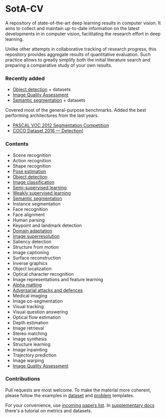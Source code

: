 # SotA-CV
A repository of state-of-the-art deep learning results in computer vision.
It aims to collect and maintain up-to-date information on the latest developments in
in computer vision, facilitating the research effort in deep learning.

Unlike other attempts in collaborative tracking of research progress,
this repository provides aggregate results of quantitative evaluation. 
Such practice allows to greatly simplify both the initial literature search and preparing a comparative study of your own results.

### Recently added

* [Object detection](content/object_detection.md) + datasets
* [Image Quality Assessment](content/image_quality_assessment.md)
* [Semantic segmentation](content/semantic_segmentation.md) + datasets

Covered most of the general-purpose benchmarks.
Added the best performing architectures from the last years.

* [PASCAL VOC 2012 Segmentation Competition](content/datasets/pascal_voc_2012_segmentation.md)
* [COCO Dataset 2016 — Detection](content/datasets/coco_detection.md)]

### Contents

* Scene recognition
* Action recognition
* Shape recognition
* [Pose estimation](content/pose_estimation.md)
* [Object detection](content/object_detection.md)
* [Image classification](content/image_classification.md)
* [Semi-supervised learning](content/semi_supervised_learning.md)
* [Weakly supervised learning](content/weakly_supervised_learning.md)
* [Semantic segmentation](content/semantic_segmentation.md)
* Instance segmentation
* Face recognition
* Face alignment
* Human parsing
* Keypoint and landmark detection
* [Domain adaptation](content/domain_adaptation.md)
* [Image superresolution](content/image_superresolution.md)
* Saliency detection
* Structure from motion
* Image captioning
* Surface reconstruction
* Inverse graphics
* Object localization
* Optical character recognition
* Image representations and feature learning
* [Alpha matting](content/alpha_matting.md)
* [Adversarial attacks and defences](content/adversarial_attacks_and_defences.md)
* Medical imaging
* Image co-segmentation
* Visual tracking
* Visual question answering
* Optical flow estimation
* Depth estimation
* Image retrieval
* Stereo matching
* Image synthesis
* Structure learning
* Image inpainting
* Trajectory prediction
* Image warping
* [Image Quality Assessment](content/image_quality_assessment.md)


### Contributions

Pull requests are most welcome. To make the material more coherent,
please follow the examples in [dataset](dataset_template.md) and [problem](problem_template.md) templates.

For your convenience, use [incoming papers list](incoming_papers.md).
In [supplementary docs](supplementary.md) there's a tutorial on metrics and datasets.
